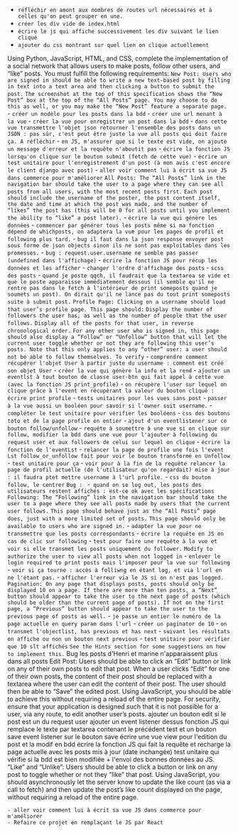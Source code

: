 - `réfléchir en amont aux nombres de routes url nécessaires et à celles qu'on peut grouper en une.`
- `créer les div vide de index.html`
- `écrire le js qui affiche successivement les div suivant le lien cliqué`
- `ajouter du css montrant sur quel lien on clique actuellement`

Using Python, JavaScript, HTML, and CSS, complete the implementation of a social network that allows users to make posts, follow other users, and “like” posts. You must fulfill the following requirements:
    `New Post: Users who are signed in should be able to write a new text-based post by filling in text into a text area and then clicking a button to submit the post.`
        `The screenshot at the top of this specification shows the “New Post” box at the top of the “All Posts” page. You may choose to do this as well, or you may make the “New Post” feature a separate page.`
            - `créer un modèle pour les posts dans la bdd`
            - `créer une url menant à la vue`
            - `créer la vue pour enregistrer un post dans la bdd`
            - `dans cette vue transmettre l'objet json retourner l'ensemble des posts dans un JSON : pas sûr, c'est peut être juste la vue all posts qui doit faire ça. A réfléchir`
            - `en JS, m'assurer que si le texte est vide, on ajoute un message d'erreur et la requête n'aboutit pas`
            - `écrire la fonction JS lorsqu'on clique sur le bouton submit (fetch de cette vue)`
            - `écrire un test unitaire pour l'enregistrement d'un post (à mon avis c'est encore le client django avec post)`
            - `aller voir comment lui à écrit sa vue JS dans commerce pour m'améliorer`
    `All Posts: The “All Posts” link in the navigation bar should take the user to a page where they can see all posts from all users, with the most recent posts first.`
        `Each post should include the username of the poster, the post content itself, the date and time at which the post was made, and the number of “likes” the post has (this will be 0 for all posts until you implement the ability to “like” a post later).`
            - `écrire la vue qui génère les données`
            - `commencer par générer tous les posts même si ma fonction dépend de whichposts, on adaptera la vue pour les pages de profil et following plus tard.`
            - `bug il faut dans la json response envoyer post sous forme de json objects sinon ils ne sont pas exploitables dans les promesses.`
            - `bug : request.user.username ne semble pas passer (undefined dans l'affichage)`
            - `écrire la fonction JS pour récup les données et les afficher`
            - `changer l'ordre d'affichage des posts`
            - `scss des posts`
            - `quand je poste qqch, il faudrait que la textarea se vide et que le poste apparaisse immédiatement dessous (il semble qu'il ne rentre pas dans le fetch à l'intérieur de print someposts quand je soumets un post). On dirait qu'il ne lance pas du tout print someposts suite à submit post.`
    `Profile Page: Clicking on a username should load that user’s profile page. This page should:`
        `Display the number of followers the user has, as well as the number of people that the user follows.`
        `Display all of the posts for that user, in reverse chronological order.`
        `For any other user who is signed in, this page should also display a “Follow” or “Unfollow” button that will let the current user toggle whether or not they are following this user’s posts. Note that this only applies to any “other” user: a user should not be able to follow themselves. To verify`
            - `comprendre comment récupérer l'objet User à partir juste du username : comment est créé son objet User`
            - `créer la vue qui génère la info et la rend`
            - `ajouter un eventlst à tout bouton de classe user-btn qui fait appel à cette vue (avec la fonction JS print_profile)`
            - `on récupère l'user sur lequel on clique grâce à l'event en récupérant la valeur du bouton cliqué : écrire print profile`
            - `tests unitaires pour les vues sans post`
            - `passer à la vue aussi un booléen pour savoir si l'owner suit username.`
            - `compléter le test unitaire pour vérifier les booléens`
            - `css des boutons toto et de la page profile en entier`
            - `ajout d'un eventlistener sur ce bouton follow/unfollow`
            - `requête à soumettre à une vue si on clique sur follow, modifier la bdd dans une vue pour l'ajouter à following du request user et aux followers de celui sur lequel on clique`
            - `écrire la fonction de l'eventLst`
            - `relancer la page de profile une fois l'event Lst follow_or_unfollow fait pour voir le bouton transformé en Unfollow`
            - `test unitaire pour ça`
            - `voir pour à la fin de la requête relancer la page de profil actuelle (de l'utilisateur qu'on regardait) mise à jour : il faudra ptet mettre username à l'url profile.`
            - `css du bouton follow, le centrer`
    `Bug : `
        -` quand on se log out, les posts des utilisateurs restent affichés : est-ce ok avec les spécifications`
    `Following: The “Following” link in the navigation bar should take the user to a page where they see all posts made by users that the current user follows.`
        `This page should behave just as the “All Posts” page does, just with a more limited set of posts.`
        `This page should only be available to users who are signed in.`
            - `adapter la vue pour ne transmettre que les posts correspondants`
            - `écrire la requête en JS en cas de clic sur following`
            - `test pour faire une requête à la vue et voir si elle transmet les posts uniquement du follower.`
    `Modify to authorize the user to view all posts when not logged in`
        - `enlever le login required to print posts mais l'imposer pour la vue sur following`
        - `voir si ça tourne : accès à folliwng en étant log, et via l'url en ne l'étant pas.` 
        - `afficher l'erreur via le JS si on n'est pas logged.`
    `Pagination: On any page that displays posts, posts should only be displayed 10 on a page. If there are more than ten posts, a “Next” button should appear to take the user to the next page of posts (which should be older than the current page of posts). If not on the first page, a “Previous” button should appear to take the user to the previous page of posts as well.`
        - `je passe un entier le numéro de la page actuelle en query param dans l'url`
        - `créer un paginator de 10`
        - `on transmet l'objectlist, has previous et has next`
        - `suivant les résultats on affiche ou non un bouton next previous`
        - `test unitaire pour vérifier que 10 slt affichés`
        `See the Hints section for some suggestions on how to implement this.`
    Bug les posts d'Henri et marine n'apparaissent plus dans all posts
    Edit Post: Users should be able to click an “Edit” button or link on any of their own posts to edit that post.
        When a user clicks “Edit” for one of their own posts, the content of their post should be replaced with a textarea where the user can edit the content of their post.
        The user should then be able to “Save” the edited post. Using JavaScript, you should be able to achieve this without requiring a reload of the entire page.
        For security, ensure that your application is designed such that it is not possible for a user, via any route, to edit another user’s posts.
            ajouter un bouton edit si le post est un du request user
            ajouter un event listener dessus
            fonction JS qui remplace le texte par textarea contenant le précédent test et un bouton save
            event listener sur le bouton save
            écrire une vue view pour l'edition du post et la modif en bdd
            écrire la fonction JS qui fait la requête et recharge la page actuelle avec les posts mis à jour (date inchangée)
            test unitaire qui vérifie si la bdd est bien modifiée + l'envoi des bonnes données au JS.
    “Like” and “Unlike”: Users should be able to click a button or link on any post to toggle whether or not they “like” that post.
        Using JavaScript, you should asynchronously let the server know to update the like count (as via a call to fetch) and then update the post’s like count displayed on the page, without requiring a reload of the entire page.
    
    - aller voir comment lui à écrit sa vue JS dans commerce pour m'améliorer
    - Refaire ce projet en remplaçant le JS par React
